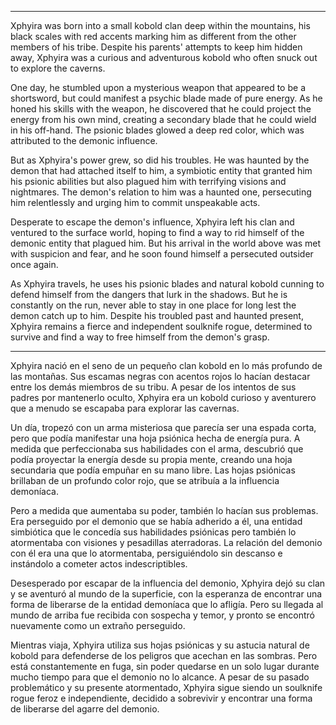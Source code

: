 ----

Xphyira was born into a small kobold clan deep within the mountains, his black scales with red accents marking him as different from the other members of his tribe. Despite his parents' attempts to keep him hidden away, Xphyira was a curious and adventurous kobold who often snuck out to explore the caverns.

One day, he stumbled upon a mysterious weapon that appeared to be a shortsword, but could manifest a psychic blade made of pure energy. As he honed his skills with the weapon, he discovered that he could project the energy from his own mind, creating a secondary blade that he could wield in his off-hand. The psionic blades glowed a deep red color, which was attributed to the demonic influence.

But as Xphyira's power grew, so did his troubles. He was haunted by the demon that had attached itself to him, a symbiotic entity that granted him his psionic abilities but also plagued him with terrifying visions and nightmares. The demon's relation to him was a haunted one, persecuting him relentlessly and urging him to commit unspeakable acts.

Desperate to escape the demon's influence, Xphyira left his clan and ventured to the surface world, hoping to find a way to rid himself of the demonic entity that plagued him. But his arrival in the world above was met with suspicion and fear, and he soon found himself a persecuted outsider once again.

As Xphyira travels, he uses his psionic blades and natural kobold cunning to defend himself from the dangers that lurk in the shadows. But he is constantly on the run, never able to stay in one place for long lest the demon catch up to him. Despite his troubled past and haunted present, Xphyira remains a fierce and independent soulknife rogue, determined to survive and find a way to free himself from the demon's grasp.

----
Xphyira nació en el seno de un pequeño clan kobold en lo más profundo de las montañas. Sus escamas negras con acentos rojos lo hacían destacar entre los demás miembros de su tribu. A pesar de los intentos de sus padres por mantenerlo oculto, Xphyira era un kobold curioso y aventurero que a menudo se escapaba para explorar las cavernas.

Un día, tropezó con un arma misteriosa que parecía ser una espada corta, pero que podía manifestar una hoja psiónica hecha de energía pura. A medida que perfeccionaba sus habilidades con el arma, descubrió que podía proyectar la energía desde su propia mente, creando una hoja secundaria que podía empuñar en su mano libre. Las hojas psiónicas brillaban de un profundo color rojo, que se atribuía a la influencia demoníaca.

Pero a medida que aumentaba su poder, también lo hacían sus problemas. Era perseguido por el demonio que se había adherido a él, una entidad simbiótica que le concedía sus habilidades psiónicas pero también lo atormentaba con visiones y pesadillas aterradoras. La relación del demonio con él era una que lo atormentaba, persiguiéndolo sin descanso e instándolo a cometer actos indescriptibles.

Desesperado por escapar de la influencia del demonio, Xphyira dejó su clan y se aventuró al mundo de la superficie, con la esperanza de encontrar una forma de liberarse de la entidad demoníaca que lo afligía. Pero su llegada al mundo de arriba fue recibida con sospecha y temor, y pronto se encontró nuevamente como un extraño perseguido.

Mientras viaja, Xphyira utiliza sus hojas psiónicas y su astucia natural de kobold para defenderse de los peligros que acechan en las sombras. Pero está constantemente en fuga, sin poder quedarse en un solo lugar durante mucho tiempo para que el demonio no lo alcance. A pesar de su pasado problemático y su presente atormentado, Xphyira sigue siendo un soulknife rogue feroz e independiente, decidido a sobrevivir y encontrar una forma de liberarse del agarre del demonio.
